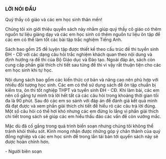 ### LỜI NÓI ĐẦU

Quý thầy cô giáo và các em học sinh thân mến!

Chúng tôi xin giới thiệu quyển sách này nhằm giúp quý thầy cô giáo có thêm nguồn tư liệu giảng dạy và các em học sinh có thêm nguồn tư liệu ôn tập để các em có thể làm tốt các bài tập trắc nghiệm Tiếng Anh.

Sách bao gồm 25 đề luyện tập được thiết kế theo cấu trúc đề thi tuyển sinh ĐH - CĐ với các dạng câu hỏi trắc nghiệm khách quan theo nội dung và định hướng ra đề thi của Bộ Giáo dục và Đào tạo. Ngoài đáp án, sách còn cung cấp phần giải thích chi tiết sau từng đề thi vì vậy rất thuận tiện cho các em học sinh khi tự học.

Nội dung sách bao gồm các kiến thức cơ bản và nâng cao nên phù hợp với nhiều đối tượng học sinh. Các em có thể sử dụng sách để ôn tập chuẩn bị kiểm tra, ôn thi tốt nghiệp THPT và tuyển sinh ĐH - CĐ. Khi làm bài, các em nên cố gắng tự mình trả lời hết tất cả các câu hỏi trong khoảng thời gian tối đa là 90 phút. Sau đó các em so sánh với đáp án để đánh giá kết quả mình đã đạt được và xem phần giải thích chi tiết để hiểu rõ các câu trả lời đúng. Một số câu hỏi có thể hơi khó nhưng các em đừng lo lắng vì phần giải thích chi tiết trong sách sẽ giúp các em hiểu thấu đáo các vấn đề còn vướng mắc.

Mặc dù đã cố gắng trong quá trình biến soạn nhưng chúng tôi không thể tránh khỏi thiếu sót. Kính mong nhận được những góp ý chân thành của quý đồng nghiệp và các em học sinh để trong lần tái bản tới quyển sách này sẽ được hoàn chỉnh hơn.

\- Người biên soạn
